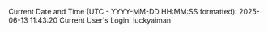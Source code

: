 Current Date and Time (UTC - YYYY-MM-DD HH:MM:SS formatted): 2025-06-13 11:43:20
Current User's Login: luckyaiman
